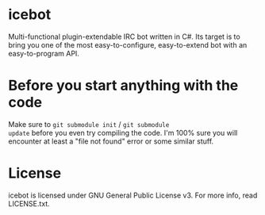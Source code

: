 icebot
======

Multi-functional plugin-extendable IRC bot written in C#. Its target is to bring you one of the most easy-to-configure, easy-to-extend bot with an easy-to-program API.


Before you start anything with the code
=======================================

Make sure to <code>git submodule init</code> / <code>git submodule update</code> before you even try compiling the code. I'm 100% sure you will encounter at least a "file not found" error or some similar stuff.


License
=======

icebot is licensed under GNU General Public License v3. For more info, read LICENSE.txt.